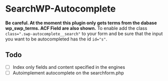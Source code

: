 # SearchWP-Autocomplete

**Be careful. At the moment this plugin only gets terms from the dabase wp_swp_terms. ACF Field are also shown.**
To enable add the class `class=".swp-autocomplete__search"` to your form and be sure that the input you want to be autocompleted has the id `id="s"`.

## Todo
- [ ] Index only fields and content specified in the engines
- [ ] Autoimplement autocomplete on the searchform.php
